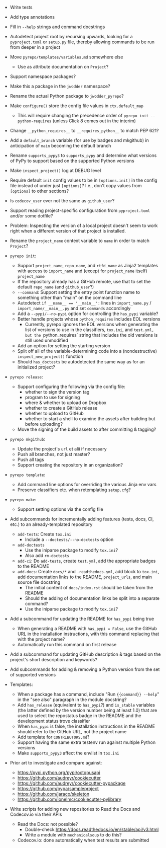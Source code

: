 - Write tests
- Add type annotations
- Fill in `--help` strings and command docstrings
- Autodetect project root by recursing upwards, looking for a `pyproject.toml`
  or `setup.py` file, thereby allowing commands to be run from deeper in a
  project
- Move `pyrepo/templates/variables.md` somewhere else
    - Use as attribute documentation on `Project`?
- Support namespace packages?
- Make this a package in the `jwodder` namespace?
- Rename the actual Python package to `jwodder_pyrepo`?
- Make `configure()` store the config file values in `ctx.default_map`
    - This will require changing the precedence order of `pyrepo init
      --python-requires` (unless Click 8 comes out in the interim)
- Change `__python_requires__` to `__requires_python__` to match PEP 621?
- Add a `default_branch` variable (for use by badges and mkgithub) in
  anticipation of `main` becoming the default branch
- Rename `supports_pypy3` to `supports_pypy` and determine what versions of
  PyPy to support based on the supported Python versions
- Make `inspect_project()` log at DEBUG level
- Require default `init` config values to be in `[options.init]` in the config
  file instead of under just `[options]`?  I.e., don't copy values from
  `[options]` to other sections?
- Is `codecov_user` ever not the same as `github_user`?
- Support reading project-specific configuration from `pyproject.toml` and/or
  some dotfile?
- Problem: Inspecting the version of a local project doesn't seem to work right
  when a different version of that project is installed.
- Rename the `project_name` context variable to `name` in order to match
  `Project`?

- `pyrepo init`:
    - Support `project_name`, `repo_name`, and `rtfd_name` as Jinja2 templates
      with access to `import_name` and (except for `project_name` itself)
      `project_name`
    - If the repository already has a GitHub remote, use that to set the
      default `repo_name` (and `github_user`?)
    - `--command`: Support setting the entry point function name to something
      other than "main" on the command line
    - Autodetect `if __name__ == '__main__':` lines in `import_name.py` /
      `import_name/__main__.py` and set `commands` accordingly
    - Add a `--pypi/--no-pypi` option for controlling the `has_pypi` variable?
    - Better handle projects whose `python_requires` includes EOL versions
        - Currently, pyrepo ignores the EOL versions when generating the list
          of versions to use in the classifiers, `tox.ini`, and `test.yml,
          but the `python_requires` string that includes the old versions is
          still used unmodified
    - Add an option for setting the starting version
    - Split off all of the variable-determining code into a (nondestructive)
      `inspect_new_project()` function
    - Should `has_doctests` be autodetected the same way as for an initialized
      project?

- `pyrepo release`:
    - Support configuring the following via the config file:
        - whether to sign the version tag
        - program to use for signing
        - where & whether to upload on Dropbox
        - whether to create a GitHub release
        - whether to upload to GitHub
        - whether to start a shell to examine the assets after building but
          before uploading?
    - Move the signing of the build assets to after committing & tagging?

- `pyrepo mkgithub`:
    - Update the project's `url` et alii if necessary
    - Push all branches, not just master?
    - Push all tags
    - Support creating the repository in an organization?

- `pyrepo template`:
    - Add command line options for overriding the various Jinja env vars
    - Preserve classifiers etc. when retemplating `setup.cfg`?

- `pyrepo make`:
    - Support setting options via the config file

- Add subcommands for incrementally adding features (tests, docs, CI, etc.) to
  an already-templated repository
    - `add-tests`: Create `tox.ini`
        - Include a `--doctests/--no-doctests` option
    - `add-doctests`
        - Use the iniparse package to modify `tox.ini`?
        - Also add `rm-doctests`
    - `add-ci`: Do `add-tests`, create `test.yml`, add the appropriate badges
      to the README
    - `add-docs`: Create `docs/*` and `.readthedocs.yml`, add block to
      `tox.ini`, add documentation links to the README, `project_urls`, and
      main source file docstring
        - The initial content of `docs/index.rst` should be taken from the
          README
        - Should the adding of documentation links be split into a separate
          command?
        - Use the iniparse package to modify `tox.ini`?
- Add a subcommand for updating the README for `has_pypi` being true
    - When generating a README with `has_pypi = False`, use the GitHub URL in
      the installation instructions, with this command replacing that with the
      project name?
    - Automatically run this command on first release
- Add a subcommand for updating GitHub description & tags based on the
  project's short description and keywords?
- Add subcommands for adding & removing a Python version from the set of
  supported versions

- Templates:
    - When a package has a command, include "Run ``{{command}} --help``" in the
      "see also" paragraph in the module docstring?
    - Add `has_release` (equivalent to `has_pypi`?) and `is_stable` variables
      (the latter defined by the version number being at least 1.0) that are
      used to select the repostatus badge in the README and the development
      status trove classifier
    - When `has_pypi` is false, the installation instructions in the README
      should refer to the GitHub URL, not the project name
    - Add template for `CONTRIBUTORS.md`?
    - Support having the same extra testenv run against multiple Python
      versions
    - Make `supports_pypy3` affect the envlist in `tox.ini`

- Prior art to investigate and compare against:
    - https://pypi.python.org/pypi/octopusapi
    - https://github.com/audreyr/cookiecutter
    - https://github.com/audreyr/cookiecutter-pypackage
    - https://github.com/pypa/sampleproject
    - https://github.com/jaraco/skeleton
    - https://github.com/ionelmc/cookiecutter-pylibrary

- Write scripts for adding new repositories to Read the Docs and Codecov.io via
  their APIs
    - Read the Docs: not possible?
        - Double-check <https://docs.readthedocs.io/en/stable/api/v3.html>
        - Write a module with `mechanicalsoup` to do this?
    - Codecov.io: done automatically when test results are submitted
